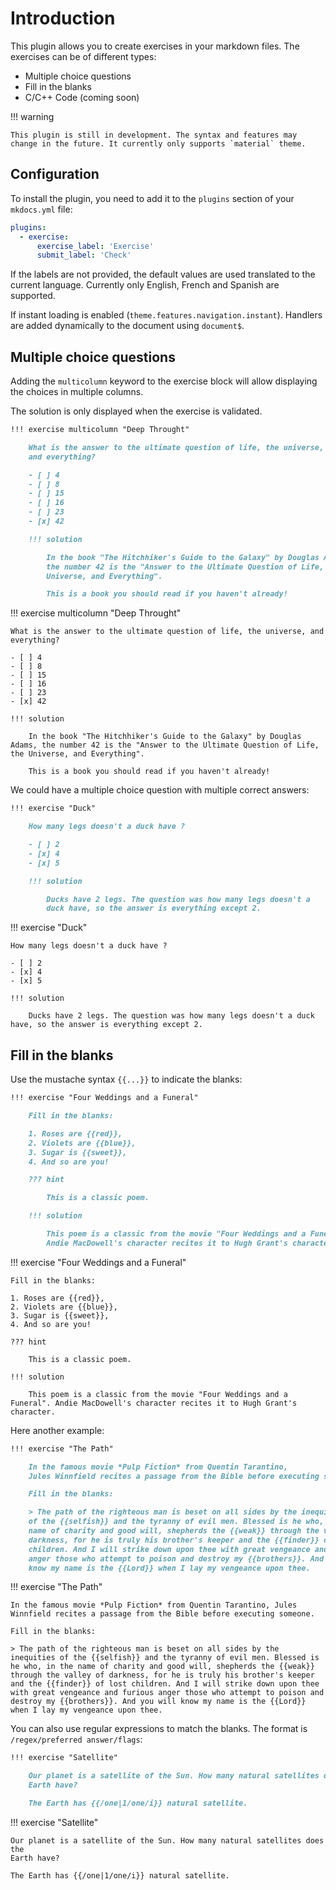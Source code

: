 # Introduction

This plugin allows you to create exercises in your markdown files. The exercises can be of different types:

- Multiple choice questions
- Fill in the blanks
- C/C++ Code (coming soon)

!!! warning

    This plugin is still in development. The syntax and features may change in the future. It currently only supports `material` theme.

## Configuration

To install the plugin, you need to add it to the `plugins` section of your `mkdocs.yml` file:

```yaml
plugins:
  - exercise:
      exercise_label: 'Exercise'
      submit_label: 'Check'
```

If the labels are not provided, the default values are used translated to the current language. Currently only English, French and Spanish are supported.

If instant loading is enabled (`theme.features.navigation.instant`). Handlers are added dynamically to the document using `document$`.

## Multiple choice questions

Adding the `multicolumn` keyword to the exercise block will allow displaying the choices in multiple columns.

The solution is only displayed when the exercise is validated.

```md
!!! exercise multicolumn "Deep Throught"

    What is the answer to the ultimate question of life, the universe,
    and everything?

    - [ ] 4
    - [ ] 8
    - [ ] 15
    - [ ] 16
    - [ ] 23
    - [x] 42

    !!! solution

        In the book "The Hitchhiker's Guide to the Galaxy" by Douglas Adams,
        the number 42 is the "Answer to the Ultimate Question of Life, the
        Universe, and Everything".

        This is a book you should read if you haven't already!
```

!!! exercise multicolumn "Deep Throught"

    What is the answer to the ultimate question of life, the universe, and everything?

    - [ ] 4
    - [ ] 8
    - [ ] 15
    - [ ] 16
    - [ ] 23
    - [x] 42

    !!! solution

        In the book "The Hitchhiker's Guide to the Galaxy" by Douglas Adams, the number 42 is the "Answer to the Ultimate Question of Life, the Universe, and Everything".

        This is a book you should read if you haven't already!

We could have a multiple choice question with multiple correct answers:

```md
!!! exercise "Duck"

    How many legs doesn't a duck have ?

    - [ ] 2
    - [x] 4
    - [x] 5

    !!! solution

        Ducks have 2 legs. The question was how many legs doesn't a
        duck have, so the answer is everything except 2.
```

!!! exercise "Duck"

    How many legs doesn't a duck have ?

    - [ ] 2
    - [x] 4
    - [x] 5

    !!! solution

        Ducks have 2 legs. The question was how many legs doesn't a duck have, so the answer is everything except 2.

## Fill in the blanks

Use the mustache syntax `{{...}}` to indicate the blanks:

```md
!!! exercise "Four Weddings and a Funeral"

    Fill in the blanks:

    1. Roses are {{red}},
    2. Violets are {{blue}},
    3. Sugar is {{sweet}},
    4. And so are you!

    ??? hint

        This is a classic poem.

    !!! solution

        This poem is a classic from the movie "Four Weddings and a Funeral".
        Andie MacDowell's character recites it to Hugh Grant's character.
```

!!! exercise "Four Weddings and a Funeral"

    Fill in the blanks:

    1. Roses are {{red}},
    2. Violets are {{blue}},
    3. Sugar is {{sweet}},
    4. And so are you!

    ??? hint

        This is a classic poem.

    !!! solution

        This poem is a classic from the movie "Four Weddings and a Funeral". Andie MacDowell's character recites it to Hugh Grant's character.

Here another example:

```md
!!! exercise "The Path"

    In the famous movie *Pulp Fiction* from Quentin Tarantino,
    Jules Winnfield recites a passage from the Bible before executing someone.

    Fill in the blanks:

    > The path of the righteous man is beset on all sides by the inequities
    of the {{selfish}} and the tyranny of evil men. Blessed is he who, in the
    name of charity and good will, shepherds the {{weak}} through the valley of
    darkness, for he is truly his brother's keeper and the {{finder}} of lost
    children. And I will strike down upon thee with great vengeance and furious
    anger those who attempt to poison and destroy my {{brothers}}. And you will
    know my name is the {{Lord}} when I lay my vengeance upon thee.
```

!!! exercise "The Path"

    In the famous movie *Pulp Fiction* from Quentin Tarantino, Jules Winnfield recites a passage from the Bible before executing someone.

    Fill in the blanks:

    > The path of the righteous man is beset on all sides by the inequities of the {{selfish}} and the tyranny of evil men. Blessed is he who, in the name of charity and good will, shepherds the {{weak}} through the valley of darkness, for he is truly his brother's keeper and the {{finder}} of lost children. And I will strike down upon thee with great vengeance and furious anger those who attempt to poison and destroy my {{brothers}}. And you will know my name is the {{Lord}} when I lay my vengeance upon thee.

You can also use regular expressions to match the blanks. The format is `/regex/preferred answer/flags`:

```md
!!! exercise "Satellite"

    Our planet is a satellite of the Sun. How many natural satellites does the
    Earth have?

    The Earth has {{/one|1/one/i}} natural satellite.
```

!!! exercise "Satellite"

    Our planet is a satellite of the Sun. How many natural satellites does the
    Earth have?

    The Earth has {{/one|1/one/i}} natural satellite.
